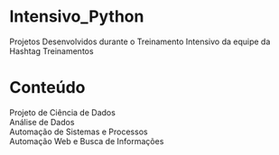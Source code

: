 # Intensivo_Python
Projetos Desenvolvidos durante o Treinamento Intensivo da equipe da Hashtag Treinamentos
# Conteúdo
Projeto de Ciência de Dados <br>
Análise de Dados <br>
Automação de Sistemas e Processos <br>
Automação Web e Busca de Informações 
